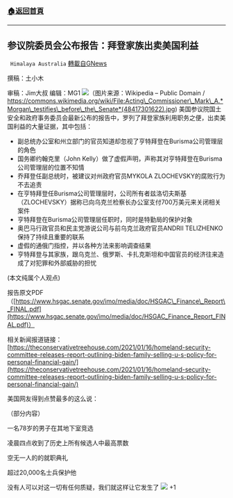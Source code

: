 ###  [:house:返回首頁](https://github.com/ourhimalayas/txt)
---

## 参议院委员会公布报告：拜登家族出卖美国利益
` Himalaya Australia` [轉載自GNews](https://gnews.org/zh-hans/768933/)

撰稿：土小木

审稿：Jim大叔 编辑：MG1
![]()![](https://gnews.org/wp-content/uploads/2021/01/191-2-1.jpg)（图片来源：Wikipedia – Public Domain / https://commons.wikimedia.org/wiki/File:Acting\_Commissioner\_Mark\_A.*Morgan\_testifies\_before\_the\_Senate*(48417301622).jpg)
美国参议院国土安全和政府事务委员会最新公布的报告中，罗列了拜登家族利用职务之便，出卖美国利益的大量证据，其中包括：

- 副总统办公室和州立部门的官员知道却忽视了亨特拜登在Burisma公司管理层的角色
- 国务卿约翰克里（John Kelly）做了虚假声明，声称其对亨特拜登在Burisma公司管理层的位置不知情
- 乔拜登任副总统时，被建议对州政府官员MYKOLA ZLOCHEVSKY的腐败行为不去追责
- 在亨特拜登任Burisma公司管理层时，公司所有者兹洛切夫斯基（ZLOCHEVSKY）据称已向乌克兰检察长办公室支付700万美元来关闭相关案件
- 亨特拜登在Burisma公司管理层任职时，同时是特勤局的保护对象
- 奥巴马行政官员和民主党游说公司与前乌克兰政府官员ANDRII TELIZHENKO保持了持续且重要的联系
- 虚假的通俄门指控，并以各种方法来影响调查结果
- 亨特拜登与其家族，跟乌克兰、俄罗斯、卡扎克斯坦和中国官员的经济往来造成了对犯罪和外部威胁的担忧


(本文纯属个人观点)

报告原文PDF（[https://www.hsgac.senate.gov/imo/media/doc/HSGAC\_Finance\_Report\_FINAL.pdf](https://www.hsgac.senate.gov/imo/media/doc/HSGAC_Finance_Report_FINAL.pdf)）

相关新闻报道链接：[https://theconservativetreehouse.com/2021/01/16/homeland-security-committee-releases-report-outlining-biden-family-selling-u-s-policy-for-personal-financial-gain/](https://theconservativetreehouse.com/2021/01/16/homeland-security-committee-releases-report-outlining-biden-family-selling-u-s-policy-for-personal-financial-gain/)

美国网友得到点赞最多的这么说：

（部分内容）

一名78岁的男子在其地下室竞选

凌晨四点收到了历史上所有候选人中最高票数

空无一人的的就职典礼

超过20,000名士兵保护他

没有人可以对这一切有任何质疑，我们就这样让它发生了
![]()![](https://gnews.org/wp-content/uploads/2021/01/1-澳喜Logo.jpeg)
+1
